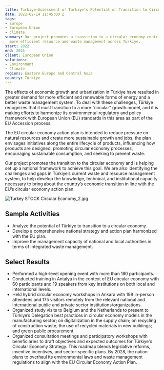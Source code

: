 ```yaml
---
title: Türkiye—Assessment of Türkiye’s Potential on Transition to Circular Economy
date: 2022-02-14 11:45:00 Z
tags:
- Europe
- European Union
- climate
summary: Our project promotes a transition to a circular economy—contributing to a
  more efficient resource and waste management across Türkiye.
start: 2022
end: 2025
client: European Union
solutions:
- Environment
- Climate
regions: Eastern Europe and Central Asia
country: Türkiye
---
```


The effects of economic growth and urbanization in Türkiye have resulted in greater demand for more efficient and renewable forms of energy and a better waste management system. To deal with these challenges, Türkiye recognizes that it must transition to a more “circular” growth model, and it is making efforts to harmonize its environmental regulatory and policy framework with European Union (EU) standards in this area as part of the EU Accession process.

The EU circular economy action plan is intended to reduce pressure on natural resources and create more sustainable growth and jobs, the plan envisages initiatives along the entire lifecycle of products, influencing how products are designed, promoting circular economy processes, encouraging sustainable consumption, and seeking to prevent waste.

Our project promotes the transition to the circular economy and is helping set up a national framework to achieve this goal. We are also identifying the challenges and gaps in Türkiye’s current waste and resource management system, to help develop the knowledge, technical, and institutional capacity necessary to bring about the country’s economic transition in line with the EU’s circular economy action plan.

![Turkey STOCK Circular Economy_2.jpg](/uploads/Turkey%20STOCK%20Circular%20Economy_2.jpg)

## Sample Activities

* Analyze the potential of Türkiye to transition to a circular economy.  
* Develop a comprehensive national strategy and action plan harmonized with the EU plan.
* Improve the management capacity of national and local authorities in terms of integrated waste management.

## Select Results

* Performed a high-level opening event with more than 180 participants.
* Conducted training in Antalya in the context of EU circular economy with 60 participants and 19 speakers from key institutions on both local and international levels. 
* Held hybrid circular economy workshops in Ankara with 198 in-person attendees and 175 visitors remotely from the relevant national and international public and private sector institutions/organizations.
* Organized study visits to Belgium and the Netherlands to present to Türkiye’s Delegation best practices in circular economy models in the manufacturing sector; on digitalization in the supply chain; on recycling of construction waste; the use of recycled materials in new buildings; and green public procurement. 
* Organized consultation meetings and participatory workshops with beneficiaries to draft objectives and expected outcomes for Türkiye's Circular Economy Strategy. This roadmap blends legislative reforms, inventive incentives, and sector-specific plans. By 2028, the nation plans to overhaul its environmental laws and waste management regulations to align with the EU Circular Economy Action Plan.